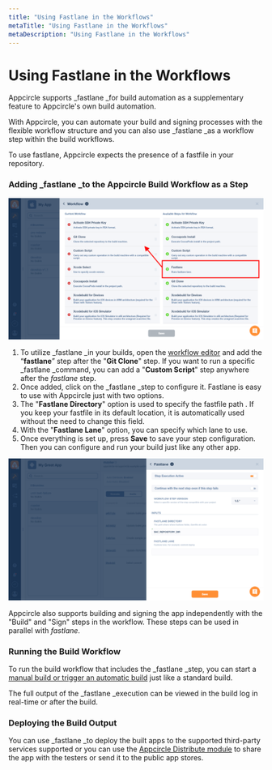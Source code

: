 ```yaml
---
title: "Using Fastlane in the Workflows"
metaTitle: "Using Fastlane in the Workflows"
metaDescription: "Using Fastlane in the Workflows"
---
```

# Using Fastlane in the Workflows

Appcircle supports _fastlane _for build automation as a supplementary feature to Appcircle's own build automation.

With Appcircle, you can automate your build and signing processes with the flexible workflow structure and you can also use _fastlane _as a workflow step within the build workflows.

To use fastlane, Appcircle expects the presence of a fastfile in your repository.



### Adding _fastlane _to the Appcircle Build Workflow as a Step

![](../assets/Fastlane-Appcircle.png)

1. To utilize _fastlane _in your builds, open the [workflow editor](https://docs.appcircle.io/workflows/why-to-use-workflows) and add the “**fastlane**” step after the "**Git Clone**" step. If you want to run a specific _fastlane _command, you can add a "**Custom Script**" step anywhere after the _fastlane_ step.
2. Once added, click on the _fastlane _step to configure it. Fastlane is easy to use with Appcircle just with two options.
3. The "**Fastlane Directory**" option is used to specify the fastfile path . If you keep your fastfile in its default location, it is automatically used without the need to change this field.
4. With the "**Fastlane Lane**" option, you can specify which lane to use.
5. Once everything is set up, press **Save** to save your step configuration. Then you can configure and run your build just like any other app.

![](<../assets/image (68).png>)

Appcircle also supports building and signing the app independently with the "Build" and "Sign" steps in the workflow. These steps can be used in parallel with _fastlane_.



### Running the Build Workflow

To run the build workflow that includes the _fastlane _step, you can start a [manual build or trigger an automatic build](https://docs.appcircle.io/build/build-manually-or-with-triggers) just like a standard build.

The full output of the _fastlane _execution can be viewed in the build log in real-time or after the build.



### Deploying the Build Output

You can use _fastlane _to deploy the built apps to the supported third-party services supported or you can use the [Appcircle Distribute module](https://docs.appcircle.io/distribute/create-or-select-a-distribution-profile) to share the app with the testers or send it to the public app stores.
